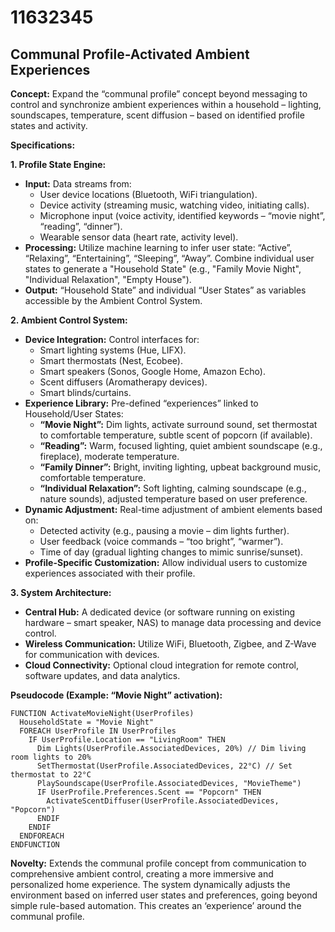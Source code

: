 # 11632345

## Communal Profile-Activated Ambient Experiences

**Concept:** Expand the “communal profile” concept beyond messaging to control and synchronize ambient experiences within a household – lighting, soundscapes, temperature, scent diffusion – based on identified profile states and activity.

**Specifications:**

**1. Profile State Engine:**

*   **Input:** Data streams from:
    *   User device locations (Bluetooth, WiFi triangulation).
    *   Device activity (streaming music, watching video, initiating calls).
    *   Microphone input (voice activity, identified keywords – “movie night”, “reading”, “dinner”).
    *   Wearable sensor data (heart rate, activity level).
*   **Processing:** Utilize machine learning to infer user state: “Active”, “Relaxing”, “Entertaining”, “Sleeping”, “Away”.  Combine individual user states to generate a "Household State" (e.g., "Family Movie Night", "Individual Relaxation", "Empty House").
*   **Output:**  “Household State” and individual “User States” as variables accessible by the Ambient Control System.

**2. Ambient Control System:**

*   **Device Integration:** Control interfaces for:
    *   Smart lighting systems (Hue, LIFX).
    *   Smart thermostats (Nest, Ecobee).
    *   Smart speakers (Sonos, Google Home, Amazon Echo).
    *   Scent diffusers (Aromatherapy devices).
    *   Smart blinds/curtains.
*   **Experience Library:**  Pre-defined “experiences” linked to Household/User States:
    *   **“Movie Night”:** Dim lights, activate surround sound, set thermostat to comfortable temperature, subtle scent of popcorn (if available).
    *   **“Reading”:** Warm, focused lighting, quiet ambient soundscape (e.g., fireplace), moderate temperature.
    *   **“Family Dinner”:** Bright, inviting lighting, upbeat background music, comfortable temperature.
    *   **“Individual Relaxation”:**  Soft lighting, calming soundscape (e.g., nature sounds), adjusted temperature based on user preference.
*   **Dynamic Adjustment:**  Real-time adjustment of ambient elements based on:
    *   Detected activity (e.g., pausing a movie – dim lights further).
    *   User feedback (voice commands – “too bright”, “warmer”).
    *   Time of day (gradual lighting changes to mimic sunrise/sunset).
*   **Profile-Specific Customization:** Allow individual users to customize experiences associated with their profile.

**3. System Architecture:**

*   **Central Hub:** A dedicated device (or software running on existing hardware – smart speaker, NAS) to manage data processing and device control.
*   **Wireless Communication:** Utilize WiFi, Bluetooth, Zigbee, and Z-Wave for communication with devices.
*   **Cloud Connectivity:** Optional cloud integration for remote control, software updates, and data analytics.

**Pseudocode (Example: “Movie Night” activation):**

```
FUNCTION ActivateMovieNight(UserProfiles)
  HouseholdState = "Movie Night"
  FOREACH UserProfile IN UserProfiles
    IF UserProfile.Location == "LivingRoom" THEN
      Dim Lights(UserProfile.AssociatedDevices, 20%) // Dim living room lights to 20%
      SetThermostat(UserProfile.AssociatedDevices, 22°C) // Set thermostat to 22°C
      PlaySoundscape(UserProfile.AssociatedDevices, "MovieTheme")
      IF UserProfile.Preferences.Scent == "Popcorn" THEN
        ActivateScentDiffuser(UserProfile.AssociatedDevices, "Popcorn")
      ENDIF
    ENDIF
  ENDFOREACH
ENDFUNCTION
```

**Novelty:**  Extends the communal profile concept from communication to comprehensive ambient control, creating a more immersive and personalized home experience.  The system dynamically adjusts the environment based on inferred user states and preferences, going beyond simple rule-based automation. This creates an ‘experience’ around the communal profile.